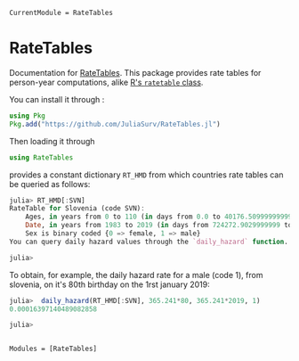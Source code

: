 ```@meta
CurrentModule = RateTables
```

# RateTables

Documentation for [RateTables](https://github.com/JuliaSurv/RateTables.jl). This package provides rate tables for person-year computations, alike [R's `ratetable` class](https://www.rdocumentation.org/packages/survival/versions/3.2-3/topics/ratetable). 

You can install it through : 

```julia
using Pkg
Pkg.add("https://github.com/JuliaSurv/RateTables.jl")
```

Then loading it through 
```julia
using RateTables
```

provides a constant dictionary `RT_HMD` from which countries rate tables can be queried as follows:  
```julia
julia> RT_HMD[:SVN]
RateTable for Slovenia (code SVN):
    Ages, in years from 0 to 110 (in days from 0.0 to 40176.509999999995)
    Date, in years from 1983 to 2019 (in days from 724272.9029999999 to 737421.579)
    Sex is binary coded {0 => female, 1 => male}
You can query daily hazard values through the `daily_hazard` function.

julia>
```

To obtain, for example, the daily hazard rate for a male (code 1), from slovenia, on it's 80th birthday on the 1rst january 2019: 

```julia
julia>  daily_hazard(RT_HMD[:SVN], 365.241*80, 365.241*2019, 1)
0.00016397140489082858

julia> 
```


```@index
```

```@autodocs
Modules = [RateTables]
```
